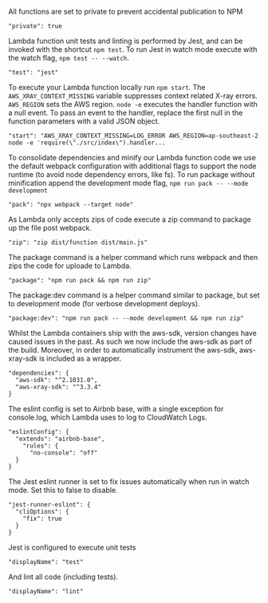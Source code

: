 All functions are set to private to prevent accidental publication to NPM

```"private": true```

Lambda function unit tests and linting is performed by Jest, and can be invoked with the shortcut `npm test`. To run Jest in watch mode execute with the watch flag, `npm test -- --watch`.

```"test": "jest"```

To execute your Lambda function locally run `npm start`. The `AWS_XRAY_CONTEXT_MISSING` variable suppresses context related X-ray errors. `AWS_REGION` sets the AWS region. `node -e` executes the handler function with a null event. To pass an event to the handler, replace the first null in the function parameters with a valid JSON object.

```"start": "AWS_XRAY_CONTEXT_MISSING=LOG_ERROR AWS_REGION=ap-southeast-2 node -e 'require(\"./src/index\").handler...```

To consolidate dependencies and minify our Lambda function code we use the default webpack configuration with additional flags to support the node runtime (to avoid node dependency errors, like fs). To run package without minification append the development mode flag, `npm run pack -- --mode development`

```"pack": "npx webpack --target node"```

As Lambda only accepts zips of code execute a zip command to package up the file post webpack.

```"zip": "zip dist/function dist/main.js"```

The package command is a helper command which runs webpack and then zips the code for uploade to Lambda.

```"package": "npm run pack && npm run zip"```

The package:dev command is a helper command similar to package, but set to development mode (for verbose development deploys).

```"package:dev": "npm run pack -- --mode development && npm run zip"```

Whilst the Lambda containers ship with the aws-sdk, version changes have caused issues in the past. As such we now include the aws-sdk as part of the build. Moreover, in order to automatically instrument the aws-sdk, aws-xray-sdk is included as a wrapper.

```
"dependencies": {
  "aws-sdk": "^2.1031.0",
  "aws-xray-sdk": "^3.3.4"
}
```

The eslint config is set to Airbnb base, with a single exception for console.log, which Lambda uses to log to CloudWatch Logs.

```
"eslintConfig": {
  "extends": "airbnb-base",
    "rules": {
      "no-console": "off"
  }
}
```

The Jest eslint runner is set to fix issues automatically when run in watch mode. Set this to false to disable.

```
"jest-runner-eslint": {
  "cliOptions": {
    "fix": true
  }
}
```

Jest is configured to execute unit tests 

```"displayName": "test"```

And lint all code (including tests).

```"displayName": "lint"```